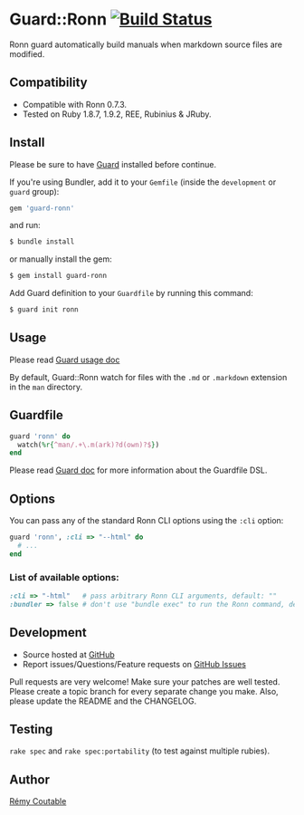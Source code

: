 # Guard::Ronn [![Build Status](https://secure.travis-ci.org/guard/guard-ronn.png)](http://travis-ci.org/guard/guard-ronn)

Ronn guard automatically build manuals when markdown source files are modified.

## Compatibility

* Compatible with Ronn 0.7.3.
* Tested on Ruby 1.8.7, 1.9.2, REE, Rubinius & JRuby.

## Install

Please be sure to have [Guard](https://github.com/guard/guard) installed before continue.

If you're using Bundler, add it to your `Gemfile` (inside the `development` or `guard` group):

```ruby
gem 'guard-ronn'
```

and run:

```bash
$ bundle install
```

or manually install the gem:

```bash
$ gem install guard-ronn
```

Add Guard definition to your `Guardfile` by running this command:

```bash
$ guard init ronn
```

Usage
-----

Please read [Guard usage doc](https://github.com/guard/guard#readme)

By default, Guard::Ronn watch for files with the `.md` or `.markdown` extension in the `man` directory.

Guardfile
---------

``` ruby
guard 'ronn' do
  watch(%r{^man/.+\.m(ark)?d(own)?$})
end
```

Please read [Guard doc](https://github.com/guard/guard#readme) for more information about the Guardfile DSL.

Options
-------

You can pass any of the standard Ronn CLI options using the `:cli` option:

``` ruby
guard 'ronn', :cli => "--html" do
  # ...
end
```

### List of available options:

``` ruby
:cli => "-html"   # pass arbitrary Ronn CLI arguments, default: ""
:bundler => false # don't use "bundle exec" to run the Ronn command, default: true
```

Development
-----------

* Source hosted at [GitHub](https://github.com/guard/guard-ronn)
* Report issues/Questions/Feature requests on [GitHub Issues](https://github.com/guard/guard-ronn/issues)

Pull requests are very welcome! Make sure your patches are well tested. Please create a topic branch for every separate change you make. Also, please update the README and the CHANGELOG.

Testing
-------

`rake spec` and `rake spec:portability` (to test against multiple rubies).

Author
------

[Rémy Coutable](https://github.com/rymai)
